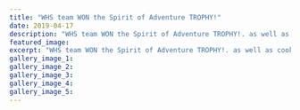 ```yaml
---
title: "WHS team WON the Spirit of Adventure TROPHY!"
date: 2019-04-17
description: "WHS team WON the Spirit of Adventure TROPHY!. as well as cooked meals, raised sails & took on three other schools in a series of activities."
featured_image: 
excerpt: "WHS team WON the Spirit of Adventure TROPHY!. as well as cooked meals, raised sails & took on three other schools in a series of activities."
gallery_image_1: 
gallery_image_2: 
gallery_image_3: 
gallery_image_4: 
gallery_image_5: 
---
```


